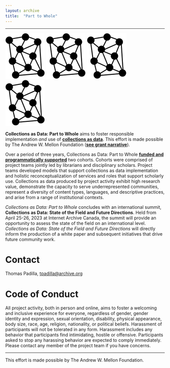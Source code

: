```yaml
---
layout: archive
title:  "Part to Whole"
---
```

---

![network](images/network.png) ![network](images/network.png) ![network](images/network.png) ![network](images/network.png)


**Collections as Data: Part to Whole** aims to foster responsible implementation *and* use of [**collections as data**](https://collectionsasdata.github.io/statement/). This effort is made possible by The Andrew W. Mellon Foundation ([**see grant narrative**](https://github.com/collectionsasdata/part2whole/raw/master/cad_part2whole_narrative.pdf)). 

Over a period of three years, Collections as Data: Part to Whole [**funded and programmatically supported**](https://collectionsasdata.github.io/part2whole/cfp/) two cohorts. Cohorts were comprised of project teams jointly led by librarians and disciplinary scholars. Project teams developed models that support collections as data implementation and holistic reconceptualization of services and roles that support scholarly use. Collections as data produced by project activity exhibit high research value, demonstrate the capacity to serve underrepresented communities, represent a diversity of content types, languages, and descriptive practices, and arise from a range of institutional contexts. 

*Collections as Data: Part to Whole* concludes with an international summit, **Collections as Data: State of the Field and Future Directions**. Held from April 25-26, 2023 at Internet Archive Canada, the summit will provide an opportunity to assess the state of the field on an international level. *Collections as Data: State of the Field and Future Directions* will directly inform the production of a white paper and subsequent initiatives that drive future community work. 



# Contact  

Thomas Padilla, <tpadilla@archive.org>

# Code of Conduct

All project activity, both in person and online, aims to foster a welcoming and inclusive experience for everyone, regardless of gender, gender identity and expression, sexual orientation, disability, physical appearance, body size, race, age, religion, nationality, or political beliefs. Harassment of participants will not be tolerated in any form. Harassment includes any behavior that participants find intimidating, hostile or offensive. Participants asked to stop any harassing behavior are expected to comply immediately. Please contact any member of the project team if you have concerns.

---

This effort is made possible by The Andrew W. Mellon Foundation. 
